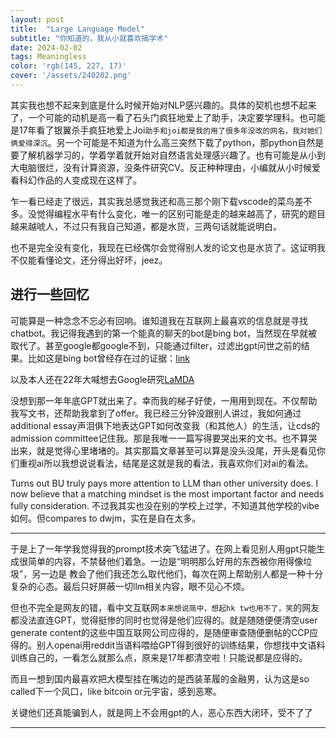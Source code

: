 ```yaml
---
layout: post
title:  "Large Language Model"
subtitle: "你知道的，我从小就喜欢搞学术"
date: 2024-02-02
tags: Meaningless
color: 'rgb(145, 227, 17)'
cover: '/assets/240202.png'
---
```



其实我也想不起来到底是什么时候开始对NLP感兴趣的。具体的契机也想不起来了，一个可能的动机是高一看了石头门疯狂地爱上了助手，决定要学理科。也可能是17年看了银翼杀手疯狂地爱上Joi`助手和joi都是我的用了很多年没改的网名，我对她们俩爱得深沉`。另一个可能是不知道为什么高三突然下载了python，那python自然是要了解机器学习的，学着学着就开始对自然语言处理感兴趣了。也有可能是从小到大电脑很烂，没有计算资源，没条件研究CV。反正种种理由，小编就从小时候爱看科幻作品的人变成现在这样了。

乍一看已经走了很远，其实我总感觉我还和高三那个刚下载vscode的菜鸟差不多。没觉得编程水平有什么变化，唯一的区别可能是走的越来越高了，研究的题目越来越唬人，不过只有我自己知道，都是水货，三两句话就能说明白。

也不是完全没有变化，我现在已经偶尔会觉得别人发的论文也是水货了。这证明我不仅能看懂论文，还分得出好坏，jeez。

## 进行一些回忆

可能算是一种念念不忘必有回响。谁知道我在互联网上最喜欢的信息就是寻找chatbot。我记得我遇到的第一个能真的聊天的bot是bing bot，当然现在早就被取代了。甚至google都google不到，只能通过filter，过滤出gpt问世之前的结果。比如这是bing bot曾经存在过的证据：[link](https://techcommunity.microsoft.com/t5/microsoft-bing/new-experimental-ai-powered-chatbot-on-bing/m-p/2580670)

以及本人还在22年大喊想去Google研究[LaMDA](https://blog.google/technology/ai/lamda/)

没想到那一年年底GPT就出来了。幸而我的梯子好使，一用用到现在。不仅帮助我写文书，还帮助我拿到了offer。我已经三分钟没跟别人讲过，我如何通过additional essay声泪俱下地表达GPT如何改变我（和其他人）的生活，让cds的admission committee记住我。那是我唯一一篇写得要哭出来的文书。也不算哭出来，就是觉得心里堵堵的。其实那篇文章甚至可以算是没头没尾，开头是看见你们重视ai所以我想说说看法，结尾是这就是我的看法，我喜欢你们对ai的看法。

Turns out BU truly pays more attention to LLM than other university does. I now believe that a matching mindset is the most important factor and needs fully consideration. 不过我其实也没在别的学校上过学，不知道其他学校的vibe如何。但compares to dwjm，实在是自在太多。

---

于是上了一年学我觉得我的prompt技术突飞猛进了。在网上看见别人用gpt只能生成很简单的内容，不禁替他们着急。一边是“明明那么好用的东西被你用得像垃圾”，另一边是 教会了他们我还怎么取代他们，每次在网上帮助别人都是一种十分复杂的心态。最后只好屏蔽一切llm相关内容，眼不见心不烦。

但也不完全是网友的错，看中文互联网`本来想说简中，想起hk tw也用不了，笑`的网友都没法直连GPT，觉得挺惨的同时也觉得是他们应得的。就是随随便便清空user generate content的这些中国互联网公司应得的，是随便审查随便删帖的CCP应得的。别人openai用reddit当语料喂给GPT得到很好的训练结果，你想找中文语料训练自己的，一看怎么就那么点，原来是17年都清空啦！只能说都是应得的。

而且一想到国内最喜欢把大模型挂在嘴边的是西装革履的金融男，认为这是so called下一个风口，like bitcoin or元宇宙，感到恶寒。

关键他们还真能骗到人，就是网上不会用gpt的人，恶心东西大闭环，受不了了

---
